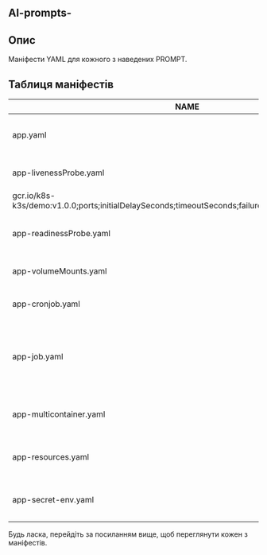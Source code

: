 ## AI-prompts-

## Опис

Маніфести YAML для кожного з наведених PROMPT.

## Таблиця маніфестів

| NAME                     | PROMPT              | DESCRIPTION                                 | EXAMPLE                                                    |
|--------------------------|---------------------|---------------------------------------------|------------------------------------------------------------|
| app.yaml                 | Basic app manifest  | Manifest defining a basic application.      | [Example](./yaml/app.yaml)                                |
| app-livenessProbe.yaml    | kubectl ai "app-livenessProbe;namespace: demo;
gcr.io/k8s-k3s/demo:v1.0.0;ports;initialDelaySeconds;timeoutSeconds;failureThreshold;periodSeconds"      | Manifest demonstrating a liveness probe.   | [Example](./yaml/app-livenessProbe.yaml)                   |
| app-readinessProbe.yaml   | Readiness probe     | Manifest showing a readiness probe.         | [Example](./yaml/app-readinessProbe.yaml)                  |
| app-volumeMounts.yaml     | Volume mounts       | Manifest with volume mount configurations.  | [Example](./yaml/app-volumeMounts.yaml)                    |
| app-cronjob.yaml          | app-cronjob apiVersion: batch/v1beta1             | Manifest defining a cron job.               | [Example](./yaml/app-cronjob.yaml)                         |
| app-job.yaml              | Jkubectl ai "app-job-rsync batch/v1 gcePersistentDisk image google/cloud-sdk:275.0.0-alpine command -/bin/sh volumeMounts"                 | Manifest for running a one-off job.         | [Example](./yaml/app-job.yaml)                             |
| app-multicontainer.yaml   | Multi-container app | Manifest for a multi-container application. | [Example](./yaml/app-multicontainer.yaml)                  |
| app-resources.yaml        | Resource limits     | Manifest demonstrating resource limits.     | [Example](./yaml/app-resources.yaml)                       |
| app-secret-env.yaml       | Secret as env var   | Manifest using secrets as environment vars. | [Example](./yaml/app-secret-env.yaml)                      |

Будь ласка, перейдіть за посиланням вище, щоб переглянути кожен з маніфестів.